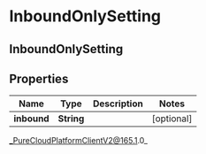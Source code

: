 # InboundOnlySetting

## InboundOnlySetting

## Properties

|Name | Type | Description | Notes|
|------------ | ------------- | ------------- | -------------|
| **inbound** | **String** |  | [optional] |



_PureCloudPlatformClientV2@165.1.0_
